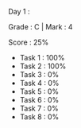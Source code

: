 Day 1 :

Grade : C | Mark : 4

Score : 25%

- Task 1 : 100%
- Task 2 : 100%
- Task 3 : 0%
- Task 4 : 0%
- Task 5 : 0%
- Task 6 : 0%
- Task 7 : 0%
- Task 8 : 0%

